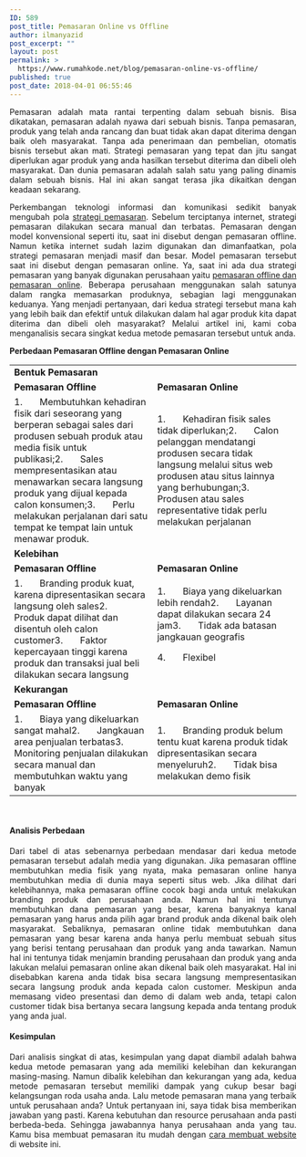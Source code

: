```yaml
---
ID: 589
post_title: Pemasaran Online vs Offline
author: ilmanyazid
post_excerpt: ""
layout: post
permalink: >
  https://www.rumahkode.net/blog/pemasaran-online-vs-offline/
published: true
post_date: 2018-04-01 06:55:46
---
```

<p align="justify">Pemasaran adalah mata rantai terpenting dalam sebuah bisnis. Bisa dikatakan, pemasaran adalah nyawa dari sebuah bisnis. Tanpa pemasaran, produk yang telah anda rancang dan buat tidak akan dapat diterima dengan baik oleh masyarakat. Tanpa ada penerimaan dan pembelian, otomatis bisnis tersebut akan mati. Strategi pemasaran yang tepat dan jitu sangat diperlukan agar produk yang anda hasilkan tersebut diterima dan dibeli oleh masyarakat. Dan dunia pemasaran adalah salah satu yang paling dinamis dalam sebuah bisnis. Hal ini akan sangat terasa jika dikaitkan dengan keadaan sekarang.</p>
<p align="justify">Perkembangan teknologi informasi dan komunikasi sedikit banyak mengubah pola <a href="http://www.rumahkode.net/">strategi pemasaran</a>. Sebelum terciptanya internet, strategi pemasaran dilakukan secara manual dan terbatas. Pemasaran dengan model konvensional seperti itu, saat ini disebut dengan pemasaran offline. Namun ketika internet sudah lazim digunakan dan dimanfaatkan, pola strategi pemasaran menjadi masif dan besar. Model pemasaran tersebut saat ini disebut dengan pemasaran online. Ya, saat ini ada dua strategi pemasaran yang banyak digunakan perusahaan yaitu <a href="http://www.rumahkode.net/blog/pemasaran-online-vs-offline/">pemasaran offline dan pemasaran online</a>. Beberapa perusahaan menggunakan salah satunya dalam rangka memasarkan produknya, sebagian lagi menggunakan keduanya. Yang menjadi pertanyaan, dari kedua strategi tersebut mana kah yang lebih baik dan efektif untuk dilakukan dalam hal agar produk kita dapat diterima dan dibeli oleh masyarakat? Melalui artikel ini, kami coba menganalisis secara singkat kedua metode pemasaran tersebut untuk anda.</p>
<strong>Perbedaan Pemasaran Offline dengan Pemasaran Online</strong>
<table width="630">
<tbody>
<tr>
<td colspan="2" width="616"><strong>Bentuk Pemasaran</strong></td>
</tr>
<tr>
<td width="308"><strong>Pemasaran Offline</strong></td>
<td width="308"><strong>Pemasaran Online</strong></td>
</tr>
<tr>
<td width="308">1.       Membutuhkan kehadiran fisik dari seseorang yang berperan sebagai sales dari produsen sebuah produk atau media fisik untuk publikasi;2.       Sales mempresentasikan atau menawarkan secara langsung produk yang dijual kepada calon konsumen;3.       Perlu melakukan perjalanan dari satu tempat ke tempat lain untuk menawar produk.</td>
<td width="308">1.       Kehadiran fisik sales tidak diperlukan;2.       Calon pelanggan mendatangi produsen secara tidak langsung melalui situs web produsen atau situs lainnya yang berhubungan;3.       Produsen atau sales representative tidak perlu melakukan perjalanan</td>
</tr>
<tr>
<td colspan="2" width="616"><strong>Kelebihan</strong></td>
</tr>
<tr>
<td width="308"><strong>Pemasaran Offline</strong></td>
<td width="308"><strong>Pemasaran Online</strong></td>
</tr>
<tr>
<td width="308">1.       Branding produk kuat, karena dipresentasikan secara langsung oleh sales2.       Produk dapat dilihat dan disentuh oleh calon customer3.       Faktor kepercayaan tinggi karena produk dan transaksi jual beli dilakukan secara langsung</td>
<td width="308">1.       Biaya yang dikeluarkan lebih rendah2.       Layanan dapat dilakukan secara 24 jam3.       Tidak ada batasan jangkauan geografis

4.       Flexibel</td>
</tr>
<tr>
<td colspan="2" width="616"><strong>Kekurangan</strong></td>
</tr>
<tr>
<td width="308"><strong>Pemasaran Offline</strong></td>
<td width="308"><strong>Pemasaran Online</strong></td>
</tr>
<tr>
<td width="308">1.       Biaya yang dikeluarkan sangat mahal2.       Jangkauan area penjualan terbatas3.       Monitoring penjualan dilakukan secara manual dan membutuhkan waktu yang banyak</td>
<td width="308">1.       Branding produk belum tentu kuat karena produk tidak dipresentasikan secara menyeluruh2.       Tidak bisa melakukan demo fisik</td>
</tr>
</tbody>
</table>
<strong> </strong>
<h4>Analisis Perbedaan</h4>
<p align="justify">Dari tabel di atas sebenarnya perbedaan mendasar dari kedua metode pemasaran tersebut adalah media yang digunakan. Jika pemasaran offline membutuhkan media fisik yang nyata, maka pemasaran online hanya membutuhkan media di dunia maya seperti situs web. Jika dilihat dari kelebihannya, maka pemasaran offline cocok bagi anda untuk melakukan branding produk dan perusahaan anda. Namun hal ini tentunya membutuhkan dana pemasaran yang besar, karena banyaknya kanal pemasaran yang harus anda pilih agar brand produk anda dikenal baik oleh masyarakat. Sebaliknya, pemasaran online tidak membutuhkan dana pemasaran yang besar karena anda hanya perlu membuat sebuah situs yang berisi tentang perusahaan dan produk yang anda tawarkan. Namun hal ini tentunya tidak menjamin branding perusahaan dan produk yang anda lakukan melalui pemasaran online akan dikenal baik oleh masyarakat. Hal ini disebabkan karena anda tidak bisa secara langsung mempresentasikan secara langsung produk anda kepada calon customer. Meskipun anda memasang video presentasi dan demo di dalam web anda, tetapi calon customer tidak bisa bertanya secara langsung kepada anda tentang produk yang anda jual.</p>

<h4>Kesimpulan</h4>
<p align="justify">Dari analisis singkat di atas, kesimpulan yang dapat diambil adalah bahwa kedua metode pemasaran yang ada memiliki kelebihan dan kekurangan masing-masing. Namun dibalik kelebihan dan kekurangan yang ada, kedua metode pemasaran tersebut memiliki dampak yang cukup besar bagi kelangsungan roda usaha anda. Lalu metode pemasaran mana yang terbaik untuk perusahaan anda? Untuk pertanyaan ini, saya tidak bisa memberikan jawaban yang pasti. Karena kebutuhan dan resource perusahaan anda pasti berbeda-beda. Sehingga jawabannya hanya perusahaan anda yang tau. Kamu bisa membuat pemasaran itu mudah dengan <a href="https://www.rumahkode.net/cara-membuat-website/">cara membuat website</a> di website ini.</p>